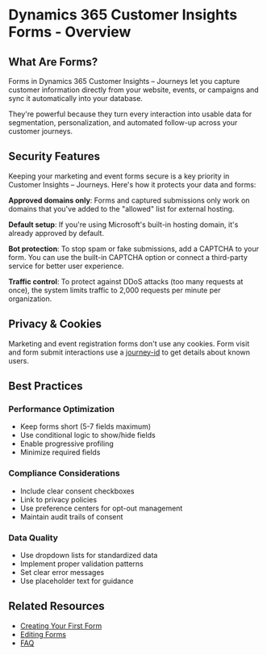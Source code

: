 # Dynamics 365 Customer Insights Forms - Overview

## What Are Forms?

Forms in Dynamics 365 Customer Insights – Journeys let you capture customer information directly from your website, events, or campaigns and sync it automatically into your database. 

They're powerful because they turn every interaction into usable data for segmentation, personalization, and automated follow-up across your customer journeys.

## Security Features

Keeping your marketing and event forms secure is a key priority in Customer Insights – Journeys. Here's how it protects your data and forms:

**Approved domains only**: Forms and captured submissions only work on domains that you've added to the "allowed" list for external hosting.

**Default setup**: If you're using Microsoft's built-in hosting domain, it's already approved by default.

**Bot protection**: To stop spam or fake submissions, add a CAPTCHA to your form. You can use the built-in CAPTCHA option or connect a third-party service for better user experience.

**Traffic control**: To protect against DDoS attacks (too many requests at once), the system limits traffic to 2,000 requests per minute per organization.

## Privacy & Cookies

Marketing and event registration forms don't use any cookies. Form visit and form submit interactions use a [journey-id](../reference/technical-reference.md#journey-id) to get details about known users.

## Best Practices

### Performance Optimization

- Keep forms short (5-7 fields maximum)
- Use conditional logic to show/hide fields
- Enable progressive profiling
- Minimize required fields

### Compliance Considerations

- Include clear consent checkboxes
- Link to privacy policies
- Use preference centers for opt-out management
- Maintain audit trails of consent

### Data Quality

- Use dropdown lists for standardized data
- Implement proper validation patterns
- Set clear error messages
- Use placeholder text for guidance

## Related Resources

- [Creating Your First Form](creating-your-first-form.md)
- [Editing Forms](../guides/editing-forms.md)
- [FAQ](../reference/faq.md)
